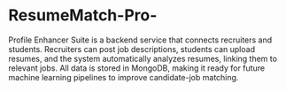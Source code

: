 # ResumeMatch-Pro-
Profile Enhancer Suite is a backend service that connects recruiters and students.  Recruiters can post job descriptions, students can upload resumes, and the system automatically analyzes resumes, linking them to relevant jobs.  All data is stored in MongoDB, making it ready for future machine learning pipelines to improve candidate-job matching.

